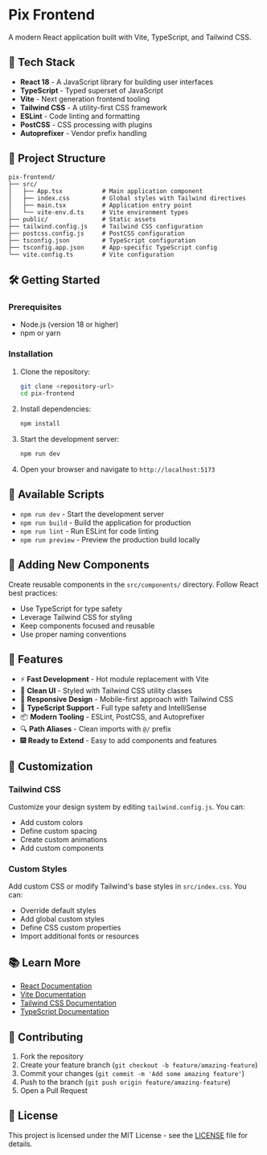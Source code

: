 # Pix Frontend

A modern React application built with Vite, TypeScript, and Tailwind CSS.

## 🚀 Tech Stack

- **React 18** - A JavaScript library for building user interfaces
- **TypeScript** - Typed superset of JavaScript
- **Vite** - Next generation frontend tooling
- **Tailwind CSS** - A utility-first CSS framework
- **ESLint** - Code linting and formatting
- **PostCSS** - CSS processing with plugins
- **Autoprefixer** - Vendor prefix handling

## 📁 Project Structure

```
pix-frontend/
├── src/
│   ├── App.tsx           # Main application component
│   ├── index.css         # Global styles with Tailwind directives
│   ├── main.tsx          # Application entry point
│   └── vite-env.d.ts     # Vite environment types
├── public/               # Static assets
├── tailwind.config.js    # Tailwind CSS configuration
├── postcss.config.js     # PostCSS configuration
├── tsconfig.json         # TypeScript configuration
├── tsconfig.app.json     # App-specific TypeScript config
└── vite.config.ts        # Vite configuration
```

## 🛠️ Getting Started

### Prerequisites

- Node.js (version 18 or higher)
- npm or yarn

### Installation

1. Clone the repository:
   ```bash
   git clone <repository-url>
   cd pix-frontend
   ```

2. Install dependencies:
   ```bash
   npm install
   ```

3. Start the development server:
   ```bash
   npm run dev
   ```

4. Open your browser and navigate to `http://localhost:5173`

## 📜 Available Scripts

- `npm run dev` - Start the development server
- `npm run build` - Build the application for production
- `npm run lint` - Run ESLint for code linting
- `npm run preview` - Preview the production build locally

## 🎨 Adding New Components

Create reusable components in the `src/components/` directory. Follow React best practices:

- Use TypeScript for type safety
- Leverage Tailwind CSS for styling
- Keep components focused and reusable
- Use proper naming conventions

## 🎯 Features

- ⚡ **Fast Development** - Hot module replacement with Vite
- 🎨 **Clean UI** - Styled with Tailwind CSS utility classes
- 📱 **Responsive Design** - Mobile-first approach with Tailwind CSS
- 🔧 **TypeScript Support** - Full type safety and IntelliSense
- 📦 **Modern Tooling** - ESLint, PostCSS, and Autoprefixer
- 🔍 **Path Aliases** - Clean imports with `@/` prefix
- 🎆 **Ready to Extend** - Easy to add components and features

## 🌟 Customization

### Tailwind CSS

Customize your design system by editing `tailwind.config.js`. You can:
- Add custom colors
- Define custom spacing
- Create custom animations
- Add custom components

### Custom Styles

Add custom CSS or modify Tailwind's base styles in `src/index.css`. You can:
- Override default styles
- Add global custom styles
- Define CSS custom properties
- Import additional fonts or resources

## 📚 Learn More

- [React Documentation](https://react.dev/)
- [Vite Documentation](https://vite.dev/)
- [Tailwind CSS Documentation](https://tailwindcss.com/)
- [TypeScript Documentation](https://www.typescriptlang.org/)

## 🤝 Contributing

1. Fork the repository
2. Create your feature branch (`git checkout -b feature/amazing-feature`)
3. Commit your changes (`git commit -m 'Add some amazing feature'`)
4. Push to the branch (`git push origin feature/amazing-feature`)
5. Open a Pull Request

## 📄 License

This project is licensed under the MIT License - see the [LICENSE](LICENSE) file for details.
